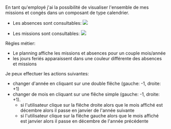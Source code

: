 En tant qu'employé j'ai la possibilité de visualiser l'ensemble de mes missions et congés dans un composant de type calendrier.

* Les absences sont consultables:
![](https://github.com/DiginamicFormation/ressources-atelier/raw/master/gestion-des-missions/Planning.missions.png)

* Les missions sont consultables:
![](https://github.com/DiginamicFormation/ressources-atelier/raw/master/gestion-des-missions/Planning.missions.janvier.png)

Règles métier:
* Le planning affiche les missions et absences pour un couple mois/année
* les jours feriés apparaissent dans une couleur différente des absences et missions

Je peux effectuer les actions suivantes:
* changer d'année en cliquant sur une double flêche (gauche: -1, droite: +1)
* changer de mois en cliquant sur une flêche simple (gauche: -1, droite: +1).
  * si l'utilisateur clique sur la flêche droite alors que le mois affiché est décembre alors il passe en janvier de l'année suivante
  * si l'utilisateur clique sur la flêche gauche alors que le mois affiché est janvier alors il passe en décembre de l'année précédente
